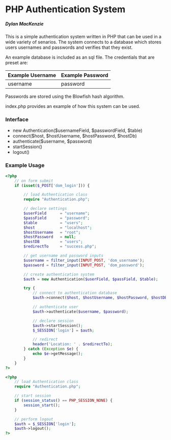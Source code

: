 # PHP Authentication System
##### Dylan MacKenzie

This is a simple authentication system written in PHP that can be used in a wide variety of senarios. The system connects to a database which stores users usernames and passwords and verifies that they exist.

An example database is included as an sql file. The credentials that are preset are:

| Example Username | Example Password |
|------------------|------------------|
| username         | password         |

Passwords are stored using the Blowfish hash algorithm.

index.php provides an example of how this system can be used. 

### Interface

  - new Authentication($usernameField, $passwordField, $table)
  - connect($host, $hostUsername, $hostPassword, $hostDb)
  - authenticate($username, $password)
  - startSession()
  - logout()

### Example Usage
```php
<?php
    // on form submit
    if (isset($_POST['dom_login'])) {

        // load Authentication class
        require "Authentication.php";

        // declare settings
        $userField      = "username";
        $passField      = "password";
        $table          = "users";
        $host           = "localhost";
        $hostUsername   = "root";
        $hostPassword   = null;
        $hostDB         = "users";
        $redirectTo     = "success.php";

        // get username and password inputs
        $username = filter_input(INPUT_POST, 'dom_username');
        $password = filter_input(INPUT_POST, 'dom_password');

        // create authentication system
        $auth = new Authentication($userField, $passField, $table);

        try {
            // connect to authentication database
            $auth->connect($host, $hostUsername, $hostPassword, $hostDB);

            // authenticate user
            $auth->authenticate($username, $password);

            // declare session
            $auth->startSession();
            $_SESSION['login'] = $auth;

            // redirect
            header('Location: ' . $redirectTo);
        } catch (Exception $e) {
            echo $e->getMessage();
        }
    }
?>
```
```php
<?php
    // load Authentication class
    require "Authentication.php";

    // start session
    if (session_status() == PHP_SESSION_NONE) {
        session_start();
    }

    // perform logout
    $auth = $_SESSION['login'];
    $auth->logout();
?>
```
